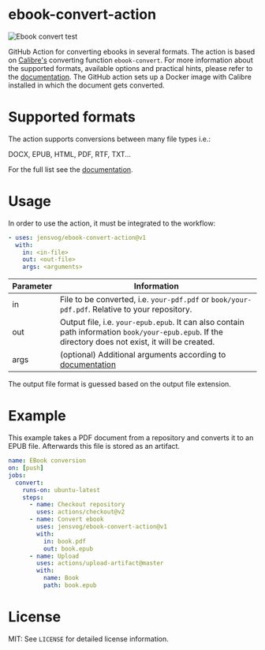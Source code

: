 # ebook-convert-action

![Ebook convert test](https://github.com/jensvog/ebook-convert-action/workflows/Ebook%20convert%20test/badge.svg)

GitHub Action for converting ebooks in several formats. The action is based on [Calibre's](https://calibre-ebook.com) converting function `ebook-convert`. For more information about the supported formats, available options and practical hints, please refer to the [documentation](https://manual.calibre-ebook.com/generated/en/ebook-convert.html). The GitHub action sets up a Docker image with Calibre installed in which the document gets converted.

# Supported formats

The action supports conversions between many file types i.e.:

DOCX, EPUB, HTML, PDF, RTF, TXT...

For the full list see the [documentation](https://manual.calibre-ebook.com/generated/en/ebook-convert.html).

# Usage

In order to use the action, it must be integrated to the workflow:

```yaml
- uses: jensvog/ebook-convert-action@v1
  with:
    in: <in-file>
    out: <out-file>
    args: <arguments>
```

| Parameter | Information |
| --------  | ----------- |
| in | File to be converted, i.e. `your-pdf.pdf` or `book/your-pdf.pdf`. Relative to your repository. |
| out | Output file, i.e. `your-epub.epub`. It can also contain path information `book/your-epub.epub`. If the directory does not exist, it will be created. |
| args | (optional) Additional arguments according to [documentation](https://manual.calibre-ebook.com/generated/en/ebook-convert.html) |

The output file format is guessed based on the output file extension.

# Example

This example takes a PDF document from a repository and converts it to an EPUB file. Afterwards this file is stored as an artifact.

```yaml
name: EBook conversion
on: [push]
jobs:
  convert:
    runs-on: ubuntu-latest
    steps:
      - name: Checkout repository
        uses: actions/checkout@v2
      - name: Convert ebook
        uses: jensvog/ebook-convert-action@v1
        with:
          in: book.pdf
          out: book.epub
      - name: Upload
        uses: actions/upload-artifact@master
        with:
          name: Book
          path: book.epub
```

# License

MIT: See `LICENSE` for detailed license information.
